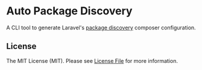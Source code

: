 # Auto Package Discovery

A CLI tool to generate Laravel's [package discovery](https://laravel.com/docs/packages#package-discovery) composer configuration.

## License

The MIT License (MIT). Please see [License File](LICENSE.md) for more information.
